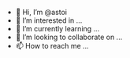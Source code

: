 - 👋 Hi, I’m @astoi
- 👀 I’m interested in ...
- 🌱 I’m currently learning ...
- 💞️ I’m looking to collaborate on ...
- 📫 How to reach me ...

<!---
astoi/astoi is a ✨ special ✨ repository because its `README.md` (this file) appears on your GitHub profile.
You can click the Preview link to take a look at your changes.
--->
